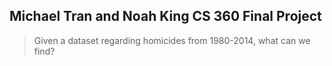 ## Michael Tran and Noah King CS 360 Final Project

> Given a dataset regarding homicides from 1980-2014, what can we find? 

<script src="//d3js.org/d3.v4.min.js"></script> 
  
<script src="horiBarSrc.js"></script>





